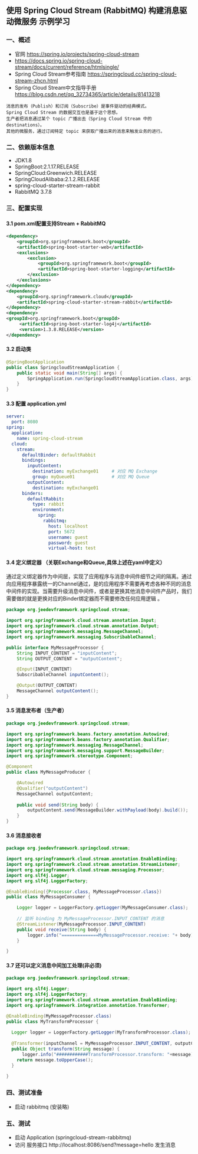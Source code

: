 ## 使用 Spring Cloud Stream (RabbitMQ) 构建消息驱动微服务 示例学习

### 一、概述
* 官网 https://spring.io/projects/spring-cloud-stream
* https://docs.spring.io/spring-cloud-stream/docs/current/reference/htmlsingle/
* Spring Cloud Stream参考指南 https://springcloud.cc/spring-cloud-stream-zhcn.html
* Spring Cloud Stream中文指导手册 https://blog.csdn.net/qq_32734365/article/details/81413218

```
消息的发布（Publish）和订阅（Subscribe）是事件驱动的经典模式。
Spring Cloud Stream 的数据交互也是基于这个思想。
生产者把消息通过某个 topic 广播出去（Spring Cloud Stream 中的 destinations）。
其他的微服务，通过订阅特定 topic 来获取广播出来的消息来触发业务的进行。
```

### 二、依赖版本信息
* JDK1.8
* SpringBoot:2.1.17.RELEASE
* SpringCloud:Greenwich.RELEASE
* SpringCloudAlibaba:2.1.2.RELEASE
* spring-cloud-starter-stream-rabbit
* RabbitMQ 3.7.8

### 三、配置实现
#### 3.1 pom.xml配置支持Stream + RabbitMQ
```xml
<dependency>
	<groupId>org.springframework.boot</groupId>
	<artifactId>spring-boot-starter-web</artifactId>
	<exclusions>  
        <exclusion>   
            <groupId>org.springframework.boot</groupId>  
            <artifactId>spring-boot-starter-logging</artifactId>  
        </exclusion>  
    </exclusions>
</dependency>
<dependency>
    <groupId>org.springframework.cloud</groupId>
    <artifactId>spring-cloud-starter-stream-rabbit</artifactId>
</dependency>
<dependency>
<groupId>org.springframework.boot</groupId>  
     <artifactId>spring-boot-starter-log4j</artifactId>
     <version>1.3.8.RELEASE</version>
</dependency> 
```

#### 3.2  启动类

```java
@SpringBootApplication
public class SpringcloudStreamApplication {
	public static void main(String[] args) {
		SpringApplication.run(SpringcloudStreamApplication.class, args);
	}
}

```

#### 3.3  配置 application.yml
```yaml
server:
  port: 8080
spring:
  application:
    name: spring-cloud-stream
  cloud:
    stream:
      defaultBinder: defaultRabbit
      bindings: 
        inputContent:
          destination: myExchange01     # 对应 MQ Exchange
          group: myQueue01              # 对应 MQ Queue
        outputContent:
          destination: myExchange01
      binders:
        defaultRabbit:
          type: rabbit
          environment:
            spring:
              rabbitmq:
                host: localhost
                port: 5672
                username: guest
                password: guest
                virtual-host: test
```

#### 3.4 定义绑定器 （关联Exchange和Queue,具体上述在yaml中定义）

通过定义绑定器作为中间层，实现了应用程序与消息中间件细节之间的隔离。通过向应用程序暴露统一的Channel通过，是的应用程序不需要再考虑各种不同的消息中间件的实现。当需要升级消息中间件，或者是更换其他消息中间件产品时，我们需要做的就是更换对应的Binder绑定器而不需要修改任何应用逻辑 。

```java
package org.jeedevframework.springcloud.stream;

import org.springframework.cloud.stream.annotation.Input;
import org.springframework.cloud.stream.annotation.Output;
import org.springframework.messaging.MessageChannel;
import org.springframework.messaging.SubscribableChannel;

public interface MyMessageProcessor {
	String INPUT_CONTENT = "inputContent";
    String OUTPUT_CONTENT = "outputContent";

    @Input(INPUT_CONTENT)
    SubscribableChannel inputContent();

    @Output(OUTPUT_CONTENT)
    MessageChannel outputContent();
}

```

#### 3.5 消息发布者（生产者）
```java
package org.jeedevframework.springcloud.stream;

import org.springframework.beans.factory.annotation.Autowired;
import org.springframework.beans.factory.annotation.Qualifier;
import org.springframework.messaging.MessageChannel;
import org.springframework.messaging.support.MessageBuilder;
import org.springframework.stereotype.Component;

@Component
public class MyMessageProducer {

	@Autowired
    @Qualifier("outputContent")
    MessageChannel outputContent;
	
	public void send(String body) {
		outputContent.send(MessageBuilder.withPayload(body).build());
	}
}
```

#### 3.6 消息接收者
```java
package org.jeedevframework.springcloud.stream;

import org.springframework.cloud.stream.annotation.EnableBinding;
import org.springframework.cloud.stream.annotation.StreamListener;
import org.springframework.cloud.stream.messaging.Processor;
import org.slf4j.Logger;
import org.slf4j.LoggerFactory;

@EnableBinding({Processor.class, MyMessageProcessor.class})
public class MyMessageConsumer {

	Logger logger = LoggerFactory.getLogger(MyMessageConsumer.class);
	
	// 监听 binding 为 MyMessageProcessor.INPUT_CONTENT 的消息
    @StreamListener(MyMessageProcessor.INPUT_CONTENT)
    public void receive(String body) {
    	logger.info("==============MyMessageProcessor.receive: "+ body);
    }

}

```

#### 3.7 还可以定义消息中间加工处理(非必须)
```java
package org.jeedevframework.springcloud.stream;

import org.slf4j.Logger;
import org.slf4j.LoggerFactory;
import org.springframework.cloud.stream.annotation.EnableBinding;
import org.springframework.integration.annotation.Transformer;

@EnableBinding(MyMessageProcessor.class)
public class MyTransformProcessor {
	
  Logger logger = LoggerFactory.getLogger(MyTransformProcessor.class);
	
  @Transformer(inputChannel = MyMessageProcessor.INPUT_CONTENT, outputChannel = MyMessageProcessor.OUTPUT_CONTENT)
  public Object transform(String message) {
	  logger.info("############TransformProcessor.transform: "+message);
    return message.toUpperCase();
  }
  
}
``` 

###  四、测试准备
* 启动 rabbitmq (安装略)

### 五、测试
* 启动 Application (springcloud-stream-rabbitmq)
* 访问 服务接口 http://localhost:8086/send?message=hello 发生消息